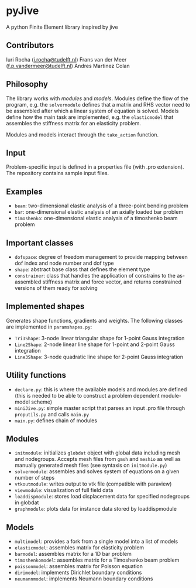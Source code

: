 # pyJive
A python Finite Element library inspired by jive

## Contributors
Iuri Rocha (i.rocha@tudelft.nl)
Frans van der Meer (f.p.vandermeer@tudelft.nl)
Andres Martinez Colan

## Philosophy
The library works with *modules* and *models*. Modules define the flow of the program, e.g. the `solvermodule` defines that a matrix and RHS vector need to be assembled after which a linear system of equation is solved. Models define how the main task are implemented, e.g. the `elasticmodel` that assembles the stiffness matrix for an elasticity problem.

Modules and models interact through the `take_action` function. 

## Input
Problem-specific input is defined in a properties file (with .pro extension). The repository contains sample input files. 

## Examples
- `beam`: two-dimensional elastic analysis of a three-point bending problem
- `bar`: one-dimensional elastic analysis of an axially loaded bar problem
- `timoshenko`: one-dimensional elastic analysis of a timoshenko beam problem

## Important classes
- `dofspace`: degree of freedom management to provide mapping between dof index and node number and dof type 
- `shape`: abstract base class that defines the element type 
- `constrainer`: class that handles the application of constrains to the as-assembled stiffness matrix and force vector, and returns constrained versions of them ready for solving 

## Implemented shapes
Generates shape functions, gradients and weights. The following classes are implemented in `paramshapes.py`:
- `Tri3Shape`: 3-node linear triangular shape for 1-point Gauss integration
- `Line2Shape`: 2-node linear line shape for 1-point and 2-point Gauss integration
- `Line3Shape`: 3-node quadratic line shape for 2-point Gauss integration

## Utility functions
- `declare.py`: this is where the available models and modules are defined (this is needed to be able to construct a problem dependent module-model scheme)
- `miniJive.py`: simple master script that parses an input .pro file through `proputils.py` and calls `main.py`
- `main.py`: defines chain of modules

## Modules
- `initmodule`: initializes `globdat` object with global data including mesh and nodegroups. Accepts mesh files from `gmsh` and `meshio` as well as manually generated mesh files (see syntaxis on `initmodule.py`)
- `solvermodule`: assembles and solves system of equations on a given number of steps
- `vtkoutmodule`: writes output to vtk file (compatible with paraview)
- `viewmodule`: visualization of full field data
- `loaddispmodule`: stores load displacement data for specified nodegroups in globdat
- `graphmodule`: plots data for instance data stored by loaddispmodule

## Models
- `multimodel`: provides a fork from a single model into a list of models
- `elasticmodel`: assembles matrix for elasticity problem
- `barmodel`: assembles matrix for a 1D bar problem
- `timoshenkomodel`: assembles matrix for a Timoshenko beam problem
- `poissonmodel`: assembles matrix for Poisson equation
- `dirimodel`: implements Dirichlet boundary conditions
- `neumannmodel`: implements Neumann boundary conditions
